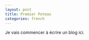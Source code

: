 ```yaml
---
layout: post
title: Premier Poteau
categories: french
---
```


Je vais commencer à écrire un blog ici.
